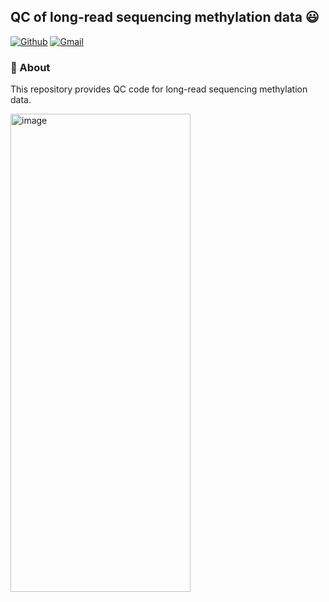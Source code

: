 ## QC of long-read sequencing methylation data 😃
[![Github](https://img.shields.io/badge/-Github-000?style=flat&logo=Github&logoColor=white)](https://github.com/functionalepigenomics)
[![Gmail](https://img.shields.io/badge/-Gmail-c14438?style=flat&logo=Gmail&logoColor=white)](mailto:dzheng.th@gmail.com)
### 🧐 About
This repository provides QC code for long-read sequencing methylation data.

<img width="288" height="765" alt="image" src="https://github.com/user-attachments/assets/2ad5211b-23e5-4f95-94fb-fcd88ade4618" />

